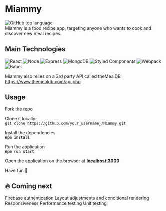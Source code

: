 # Miammy
![GitHub top language](https://img.shields.io/github/languages/top/amina197/Miammy) </br>
Miammy is a food recipe app, targeting anyone who wants to cook and discover new meal recipes.


## Main Technologies
![React](https://img.shields.io/badge/-React-61DAFB?logo=react&logoColor=white&style=for-the-badge)
![Node](https://img.shields.io/badge/-Node-9ACD32?logo=node.js&logoColor=white&style=for-the-badge)
![Express](https://img.shields.io/badge/-Express-DCDCDC?logo=express&logoColor=black&style=for-the-badge)
![MongoDB](https://img.shields.io/badge/-MongoDB-47A248?logo=mongodb&logoColor=white&style=for-the-badge)
![Styled Components](https://img.shields.io/badge/styled--components-DB7093?style=for-the-badge&logo=styled-components&logoColor=white)
![Webpack](https://img.shields.io/badge/-Webpack-8DD6F9?logo=webpack&logoColor=white&style=for-the-badge)
![Babel](https://img.shields.io/badge/Babel-F9DC3E?style=for-the-badge&logo=babel&logoColor=white)

Miammy also relies on a 3rd party API called theMealDB https://www.themealdb.com/api.php

## Usage
Fork the repo

Clone it locally:</br>
```git clone https://github.com/your_username_/Miammy.git```

Install the dependencies</br>
**```npm install```**

Run the application</br>
**```npm run start```**

Open the application on the browser at **[localhost:3000](http://localhost:3000/)**

Have fun 🤩


## 🔥 Coming next
Firebase authentication
Layout adjustments and conditional rendering
Responsiveness
Performance testing
Unit testing
